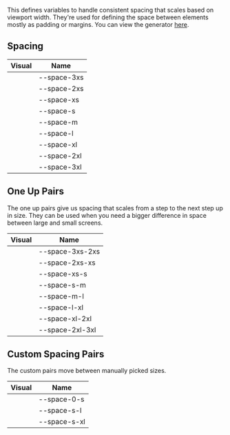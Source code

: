 This defines variables to handle consistent spacing that scales based on viewport width. They're used for defining the space between elements mostly as padding or margins.
You can view the generator [here](https://utopia.fyi/space/calculator?c=320,16,1.2,2720,18,1.25,5,2,&s=0.75|0.5|0.25,1.5|2|3|4|6,s-l|s-xl&g=s,l,xl,12).

## Spacing

| Visual                                                             | Name        |
|--------------------------------------------------------------------|-------------|
| <div class="spacing-view" style="--size: var(--space-3xs);"></div> | --space-3xs |
| <div class="spacing-view" style="--size: var(--space-2xs);"></div> | --space-2xs |
| <div class="spacing-view" style="--size: var(--space-xs);"></div>  | --space-xs  |
| <div class="spacing-view" style="--size: var(--space-s);"></div>   | --space-s   |
| <div class="spacing-view" style="--size: var(--space-m);"></div>   | --space-m   |
| <div class="spacing-view" style="--size: var(--space-l);"></div>   | --space-l   |
| <div class="spacing-view" style="--size: var(--space-xl);"></div>  | --space-xl  |
| <div class="spacing-view" style="--size: var(--space-2xl);"></div> | --space-2xl |
| <div class="spacing-view" style="--size: var(--space-3xl);"></div> | --space-3xl |

## One Up Pairs

The one up pairs give us spacing that scales from a step to the next step up in size.
They can be used when you need a bigger difference in space between large and small screens.

| Visual                                                                 | Name            |
|------------------------------------------------------------------------|-----------------|
| <div class="spacing-view" style="--size: var(--space-3xs-2xs);"></div> | --space-3xs-2xs |
| <div class="spacing-view" style="--size: var(--space-2xs-xs);"></div>  | --space-2xs-xs  |
| <div class="spacing-view" style="--size: var(--space-xs-s);"></div>    | --space-xs-s    |
| <div class="spacing-view" style="--size: var(--space-s-m);"></div>     | --space-s-m     |
| <div class="spacing-view" style="--size: var(--space-m-l);"></div>     | --space-m-l     |
| <div class="spacing-view" style="--size: var(--space-l-xl);"></div>    | --space-l-xl    |
| <div class="spacing-view" style="--size: var(--space-xl-2xl);"></div>  | --space-xl-2xl  |
| <div class="spacing-view" style="--size: var(--space-2xl-3xl);"></div> | --space-2xl-3xl |

## Custom Spacing Pairs

The custom pairs move between manually picked sizes.

| Visual                                                              | Name         |
|---------------------------------------------------------------------|--------------|
| <div class="spacing-view" style="--size: var(--space-0-s);"></div>  | --space-0-s  |
| <div class="spacing-view" style="--size: var(--space-s-l);"></div>  | --space-s-l  |
| <div class="spacing-view" style="--size: var(--space-s-xl);"></div> | --space-s-xl |

<style>

    .spacing-view {
        --size: var(--space-3xs);

        background: #cccccc;
        height: var(--size);
        width: var(--size);
    }

</style>
